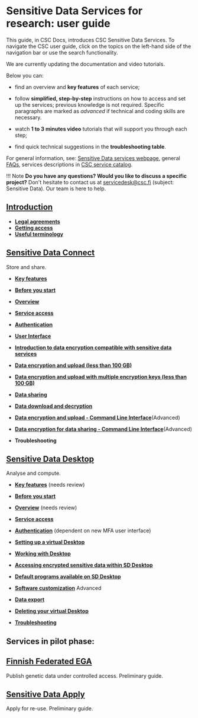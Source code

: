 # Sensitive Data Services for research: user guide

This guide, in CSC Docs, introduces CSC Sensitive Data Services. To navigate the CSC user guide, click on the topics on the left-hand side of the navigation bar or use the search functionality.

We are currently updating the documentation and video tutorials. 

Below you can:

* find an overview and **key features** of each service;

* follow **simplified, step-by-step** instructions on how to access and set up the services;  previous knowledge is not required. Specific paragraphs are marked as *advanced* if technical and coding skills are necessary. 

* watch **1 to 3 minutes video** tutorials that will support you through each step;

* find quick technical suggestions in the **troubleshooting table**.


For general information, see:
[Sensitive Data services webpage](https://research.csc.fi/sensitive-data-services-for-research), general [FAQs](../sensitive-data/faq_index.md), services descriptions in [CSC service catalog](https://research.csc.fi/service-catalog).


!!! Note
    **Do you have any questions? Would you like to discuss a specific project?** Don't hesitate to contact us at servicedesk@csc.fi (subject: Sensitive Data). Our team is here to help.


## [Introduction](./intro.md)

  * [**Legal agreements**](intro.md#legal-agreements)
  * [**Getting access**](intro.md#getting-access)
  * [**Useful terminology**](intro.md#getting-access)


  
## [Sensitive Data Connect](./sd_connect.md)
Store and share.
   

  * [**Key features**](./sd_connect.md)

  * [**Before you start**](./sd_connect.md#before-you-start)
  
  * [**Overview**](./sd_connect.md#overview)
 
  * [**Service access**](./sd_connect.md#service-access)
  
  * [**Authentication**](./sd_connect.md#authentication)

  * [**User Interface**](./sensitive-data/sd_connect.md#user-interface)
  
  * [**Introduction to data encryption compatible with sensitive data services**](./sd_connect.md#introduction-to-data-encryption-compatible-with-sensitive-data-services)
 
 * [**Data encryption and upload (less than 100 GB)**](./sd_connect.md#sensitive-data-encryption-and-upload-default-less-than-100-gb)
 
 * [**Data encryption and upload with multiple encryption keys (less than 100 GB)**](sd_connect.md#sensitive-data-encryption-and-upload-multiple-encryption-keys-less-than-100-gb)
 
 * [**Data sharing**](./sd_connect.md#data-sharing)
 
 * [**Data download and decryption**](./sd_connect.md#data-dowload-and-decryption)
 
 * [**Data encryption and upload - Command Line Interface**](./sd_connect.md#data-encryption-and-upload---command-line-interface)(Advanced)
 
 * [**Data encryption for data sharing - Command Line Interface**](./sd_connect.md#data-encryption-and-upload-with-multpile-encryption-keys-and-data-sharing---command-line-interface)(Advanced)

 * **Troubleshooting**
 

  

## [Sensitive Data Desktop](./sd_desktop.md)
Analyse and compute.

  * [**Key features**](./sd_desktop.md) (needs review)

  * [**Before you start**](sd_desktop.md#before-you-start)
  
  * [**Overview**](sd_desktop.md#overview)  (needs review)
 
  * [**Service access**](sd_desktop.md#service-access)  
  
  * [**Authentication**](sd_desktop.md#authentication) (dependent on new MFA user interface)

  * [**Setting up a virtual Desktop**](sd_desktop.md#setting-up-a-virtual-desktop) 

  * [**Working with Desktop**](sd_desktop.md#working-with-your-virtual-desktop)

  * [**Accessing encrypted sensitive data within SD Desktop**](sd_desktop.md#accessing-encrypted-sensitive-data-within-sd-desktop)

  * [**Default programs available on SD Desktop**](sd_desktop.md#default-programs-available-on-sd-desktop)
  
  * [**Software customization**](sd-desktop-singularity.md) Advanced

  * [**Data export**](sd_desktop.md#data-export-from-sd-desktop)

  * [**Deleting your virtual Desktop**](sd_desktop.md#deleting-your-virtual-desktop)
  
  * [**Troubleshooting**](sd_desktop.md#troubleshooting)
  
  

  
  
## Services in pilot phase:
  
## [Finnish Federated EGA](./federatedega.md)
Publish genetic data under controlled access. 
Preliminary guide.
 
  
## [Sensitive Data Apply](./sd-apply.md)
Apply for re-use. 
Preliminary guide. 
 
